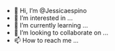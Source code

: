- 👋 Hi, I’m @Jessicaespino
- 👀 I’m interested in ...
- 🌱 I’m currently learning ...
- 💞️ I’m looking to collaborate on ...
- 📫 How to reach me ...

<!---
Jessicaespino/Jessicaespino is a ✨ special ✨ repository because its `README.md` (this file) appears on your GitHub profile.
You can click the Preview link to take a look at your changes.
--->
